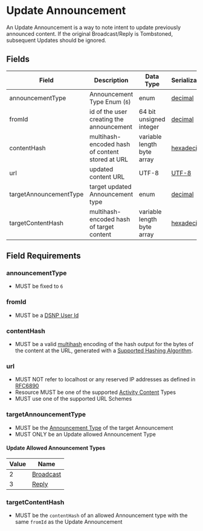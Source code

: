 # Update Announcement

An Update Announcement is a way to note intent to update previously
announced content. If the original Broadcast/Reply is Tombstoned, subsequent
Updates should be ignored.

## Fields

| Field | Description | Data Type | Serialization | Parquet Type | Bloom Filter |
| ----- | ----------- | --------- | ------------- | ------------ | ------------ |
| announcementType | Announcement Type Enum (`6`) | enum | [decimal](../Serializations.md#decimal) | `INT32` | no |
| fromId | id of the user creating the announcement | 64 bit unsigned integer | [decimal](../Serializations.md#decimal) | `UINT_64` | YES
| contentHash | multihash-encoded hash of content stored at URL | variable length byte array | [hexadecimal](../Serializations.md#hexadecimal) | `BYTE_ARRAY` | YES
| url | updated content URL | UTF-8 | [UTF-8](https://datatracker.ietf.org/doc/html/rfc3629) | `UTF8` | no
| targetAnnouncementType | target updated Announcement type | enum | [decimal](../Serializations.md#decimal) | `INT32` | no |
| targetContentHash | multihash-encoded hash of target content | variable length byte array | [hexadecimal](../Serializations.md#hexadecimal) | `BYTE_ARRAY` | YES

## Field Requirements

### announcementType

- MUST be fixed to `6`

### fromId

- MUST be a [DSNP User Id](../Identifiers.md#dsnp-user-id)

### contentHash

- MUST be a valid [multihash](https://github.com/multiformats/multihash) encoding of the hash output for the bytes of the content at the URL, generated with a [Supported Hashing Algorithm](../Announcements.md#supported-hashing-algorithms).

### url

- MUST NOT refer to localhost or any reserved IP addresses as defined in [RFC6890](https://datatracker.ietf.org/doc/html/rfc6890)
- Resource MUST be one of the supported [Activity Content](../../ActivityContent/Overview.md) Types
- MUST use one of the supported URL Schemes

### targetAnnouncementType

- MUST be the [Announcement Type](../Announcements.md#announcement-types) of the target Announcement
- MUST ONLY be an Update allowed Announcement Type

#### Update Allowed Announcement Types

| Value | Name |
|------ | ---- |
| 2 | [Broadcast](../Types/Broadcast.md) |
| 3 | [Reply](../Types/Reply.md) |

### targetContentHash

- MUST be the `contentHash` of an allowed Announcement type with the same `fromId` as the Update Announcement
